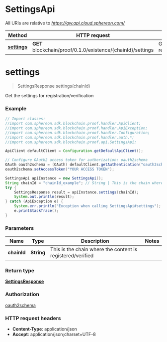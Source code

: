 # SettingsApi

All URIs are relative to *https://gw.api.cloud.sphereon.com/*

Method | HTTP request | Description
------------- | ------------- | -------------
[**settings**](SettingsApi.md#settings) | **GET** blockchain/proof/0.1.0/existence/{chainId}/settings | Get the settings for registration/verification


<a name="settings"></a>
# **settings**
> SettingsResponse settings(chainId)

Get the settings for registration/verification

### Example
```java
// Import classes:
//import com.sphereon.sdk.blockchain.proof.handler.ApiClient;
//import com.sphereon.sdk.blockchain.proof.handler.ApiException;
//import com.sphereon.sdk.blockchain.proof.handler.Configuration;
//import com.sphereon.sdk.blockchain.proof.handler.auth.*;
//import com.sphereon.sdk.blockchain.proof.api.SettingsApi;

ApiClient defaultClient = Configuration.getDefaultApiClient();

// Configure OAuth2 access token for authorization: oauth2schema
OAuth oauth2schema = (OAuth) defaultClient.getAuthentication("oauth2schema");
oauth2schema.setAccessToken("YOUR ACCESS TOKEN");

SettingsApi apiInstance = new SettingsApi();
String chainId = "chainId_example"; // String | This is the chain where the content is registered/verified
try {
    SettingsResponse result = apiInstance.settings(chainId);
    System.out.println(result);
} catch (ApiException e) {
    System.err.println("Exception when calling SettingsApi#settings");
    e.printStackTrace();
}
```

### Parameters

Name | Type | Description  | Notes
------------- | ------------- | ------------- | -------------
 **chainId** | **String**| This is the chain where the content is registered/verified |

### Return type

[**SettingsResponse**](SettingsResponse.md)

### Authorization

[oauth2schema](../README.md#oauth2schema)

### HTTP request headers

 - **Content-Type**: application/json
 - **Accept**: application/json;charset=UTF-8

